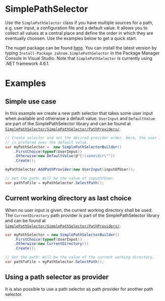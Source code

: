 # SimplePathSelector
Use the `SimplePathSelector` class if you have multiple sources for a path, e.g. user input, a configuration file and a default value. It allows you to collect all values at a central place and define the order in which they are eventually choosen. Use the examples below to get a quick start. 

The nuget package can be found [here](https://www.nuget.org/packages/zahnom.SimplePathSelector/). You can install the latest version by typing `Install-Package zahnom.SimplePathSelector` in the Package Manager Console in Visual Studio. Note that `SimplePathSelector` is currently using .NET framework 4.6.1.

# Examples
## Simple use case
In this example we create a new path selector that takes some user input when available and otherwise a default value. `UserInput` and `DefaultValue` are part of the SimplePathSelector library and can be found at [`SimplePathSelector/SimplePathSelector/PathProviders/`](https://github.com/zahnom/SimplePathSelector/tree/master/SimplePathSelector/PathProviders).
```c#
// Create selector and set the desired provider order. Here, the user input
// is prefered over the default value.
var myPathSelector =  new SimplePathSelectorBuilder()
    .FirstChoice(typeof(UserInput))
    .Otherwise(new DefaultValue(@"C:\some\dir\""))
    .Create();

myPathSelector.AddPathProvider(new UserInput(inputOfUser));

// Get the path: Will be the value of inputOfUser.
var pathToFile = myPathSelector.SelectPath();
```
## Current working directory as last choice
When no user input is given, the current working directory shall be used. The `CurrentDirectory` path provider is part of the SimplePathSelector library and can be found at [`SimplePathSelector/SimplePathSelector/PathProviders/`](https://github.com/zahnom/SimplePathSelector/tree/master/SimplePathSelector/PathProviders).
```c#
var myPathSelector = new SimplePathSelectorBuilder()
    .FirstChoice(typeof(UserInput))
    .Otherwise(new CurrentDirectory())
    .Create();

// Get the path: Will be the value of the current working directory.
var pathToFile = myPathSelector.SelectPath();
```
## Using a path selector as provider
It is also possible to use a path selector as path provider for another path selector.

